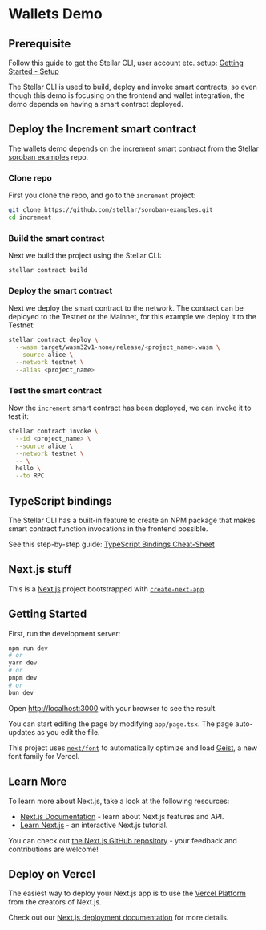 # Wallets Demo

## Prerequisite
Follow this guide to get the Stellar CLI, user account etc. setup: [Getting Started - Setup](https://developers.stellar.org/docs/build/smart-contracts/getting-started/setup)

The Stellar CLI is used to build, deploy and invoke smart contracts, so even though this demo is focusing on the frontend and wallet integration, the demo depends on having a smart contract deployed.

## Deploy the Increment smart contract
The wallets demo depends on the [increment](https://github.com/stellar/soroban-examples/tree/main/increment) smart contract from the Stellar [soroban examples](https://github.com/stellar/soroban-examples) repo. 

### Clone repo
First you clone the repo, and go to the `increment` project:

```bash
git clone https://github.com/stellar/soroban-examples.git
cd increment
```

### Build the smart contract
Next we build the project using the Stellar CLI:

```bash
stellar contract build
```

### Deploy the smart contract
Next we deploy the smart contract to the network. The contract can be deployed to the Testnet or the Mainnet, for this example we deploy it to the Testnet:

```bash
stellar contract deploy \
  --wasm target/wasm32v1-none/release/<project_name>.wasm \
  --source alice \
  --network testnet \
  --alias <project_name>
```

### Test the smart contract
Now the `increment` smart contract has been deployed, we can invoke it to test it:

```bash
stellar contract invoke \
  --id <project_name> \
  --source alice \
  --network testnet \
  -- \
  hello \
  --to RPC
```

## TypeScript bindings
The Stellar CLI has a built-in feature to create an NPM package that makes smart contract function invocations in the frontend possible.

See this step-by-step guide: [TypeScript Bindings Cheat-Sheet](https://github.com/carstenjacobsen/stellar-cheat-sheet/blob/main/frontend-bindings.md)





## Next.js stuff

This is a [Next.js](https://nextjs.org) project bootstrapped with [`create-next-app`](https://nextjs.org/docs/app/api-reference/cli/create-next-app).

## Getting Started

First, run the development server:

```bash
npm run dev
# or
yarn dev
# or
pnpm dev
# or
bun dev
```

Open [http://localhost:3000](http://localhost:3000) with your browser to see the result.

You can start editing the page by modifying `app/page.tsx`. The page auto-updates as you edit the file.

This project uses [`next/font`](https://nextjs.org/docs/app/building-your-application/optimizing/fonts) to automatically optimize and load [Geist](https://vercel.com/font), a new font family for Vercel.

## Learn More

To learn more about Next.js, take a look at the following resources:

- [Next.js Documentation](https://nextjs.org/docs) - learn about Next.js features and API.
- [Learn Next.js](https://nextjs.org/learn) - an interactive Next.js tutorial.

You can check out [the Next.js GitHub repository](https://github.com/vercel/next.js) - your feedback and contributions are welcome!

## Deploy on Vercel

The easiest way to deploy your Next.js app is to use the [Vercel Platform](https://vercel.com/new?utm_medium=default-template&filter=next.js&utm_source=create-next-app&utm_campaign=create-next-app-readme) from the creators of Next.js.

Check out our [Next.js deployment documentation](https://nextjs.org/docs/app/building-your-application/deploying) for more details.
